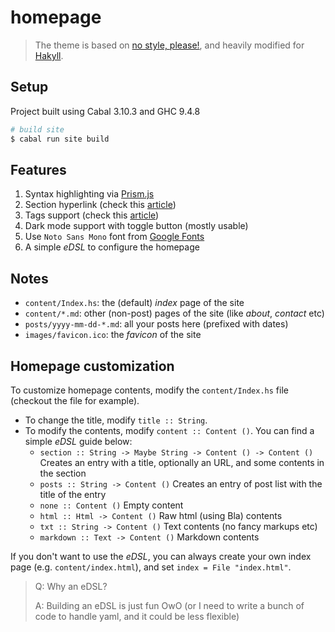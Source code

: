 # homepage

> The theme is based on [no style, please!](https://github.com/riggraz/no-style-please), and heavily modified for [Hakyll](https://jaspervdj.be/hakyll/).

## Setup

Project built using Cabal 3.10.3 and GHC 9.4.8

```sh
# build site
$ cabal run site build
```

## Features

1. Syntax highlighting via [Prism.js](https://prismjs.com)
2. Section hyperlink (check this [article](https://frasertweedale.github.io/blog-fp/posts/2020-12-10-hakyll-section-links.html))
3. Tags support (check this [article](https://myme.no/posts/2023-01-13-adding-tags-to-hakyll.html))
4. Dark mode support with toggle button (mostly usable)
5. Use `Noto Sans Mono` font from [Google Fonts](https://fonts.google.com/noto/specimen/Noto+Sans+Mono)
6. A simple _eDSL_ to configure the homepage

## Notes

- `content/Index.hs`: the (default) _index_ page of the site
- `content/*.md`: other (non-post) pages of the site (like _about_, _contact_ etc)
- `posts/yyyy-mm-dd-*.md`: all your posts here (prefixed with dates)
- `images/favicon.ico`: the _favicon_ of the site

## Homepage customization

To customize homepage contents, modify the `content/Index.hs` file (checkout the file for example).

- To change the title, modify `title :: String`.
- To modify the contents, modify `content :: Content ()`. You can find a simple _eDSL_ guide below:
  - `section :: String -> Maybe String -> Content () -> Content ()` Creates an entry with a title, optionally an URL, and some contents in the section
  - `posts :: String -> Content ()` Creates an entry of post list with the title of the entry
  - `none :: Content ()` Empty content
  - `html :: Html -> Content ()` Raw html (using Bla) contents
  - `txt :: String -> Content ()` Text contents (no fancy markups etc)
  - `markdown :: Text -> Content ()` Markdown contents

If you don't want to use the _eDSL_, you can always create your own index page (e.g. `content/index.html`), and set `index = File "index.html"`.

> Q: Why an eDSL?
>
> A: Building an eDSL is just fun OwO (or I need to write a bunch of code to handle yaml, and it could be less flexible)
